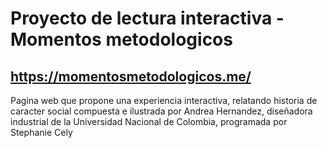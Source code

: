 # Proyecto de lectura interactiva - Momentos metodologicos
## https://momentosmetodologicos.me/
 Pagina web que propone una experiencia interactiva, relatando historia de caracter social compuesta e ilustrada por Andrea Hernandez, diseñadora industrial de la Universidad Nacional de Colombia, programada por Stephanie Cely
